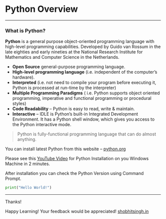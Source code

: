 Python Overview 
======
---

### What is Python?

**Python** is a general purpose object-oriented programming language with high-level programming capabilities. Developed by Guido van Rossum in the late eighties and early nineties at the National Research Institute for Mathematics and Computer Science in the Netherlands.

+ **Open Source** general-purpose programming language.
+ **High-level programming language** (i.e. independent of the computer’s hardware).
+ **Interpreted** (i.e. not need to compile your program before executing it, Python is processed at run-time by the interpreter)
+ **Multiple Programming Paradigms** ( i.e. Python supports object oriented programming, imperative and functional programming or procedural styles)
+ **Code Readability** – Python is easy to read, write & maintain.
+ **Interactive** –   IDLE is Python’s built-in Integrated Development Environment. It has a Python shell window, which gives you access to the Python interactive mode.

>Python is fully-functional programming language that can do almost anything.

You can install latest Python from this website – [python.org](https://www.python.org/)

Please see this [YouTube Video](https://www.youtube.com/watch?v=wweJx3k-cOM?ecver=2) for Python Installation on you Windows Machine in 2 minutes.

After installation you can check the Python Version using Command Prompt.

```python
print("Hello World!")
```
---
Thanks!

Happy Learning! Your feedback would be appreciated!
[shobhitsingh.in](http://shobhitsingh.in/)
